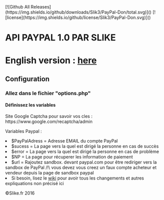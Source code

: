 <html>
  <head>
    [![Github All Releases](https://img.shields.io/github/downloads/Slik3/PayPal-Don/total.svg)]()
    [![license](https://img.shields.io/github/license/Slik3/PayPal-Don.svg)]()
  </head>
  <body>
  <h1>API PAYPAL 1.0 PAR SLIKE</h1>
  <h1>English version : <a href="https://github.com/Slik3/PayPal-Don/blob/master/ReadmeEN.md">here</a></h1>
  <h2>Configuration</h2>
    <h3>Allez dans le fichier "options.php"
      <h4>D&eacute;finissez les variables</h4>
      <p>Site Google Captcha pour savoir vos cles : https://www.google.com/recaptcha/admin</p>
      <p>Variables Paypal :</p>
        <li>  $PayPalAdress = Adresse EMAIL du compte PayPal <br>
        <li>  $sucess = La page vers la quel est dirig&eacute; la personne en cas de succ&egrave;s <br>
        <li>  $error = La page vers la quel est dirig&eacute; la personne en cas de probl&egrave;me <br>
        <li>  $NP = La page pour r&eacute;cuperer les information de paiement <br>
        <li> $url = Rajoutez sandbox. devant paypal.com pour être rediriger vers la sandbox de PayPal /!\ vous devez vous creez un faux compte acheteur et vendeur depuis la page de sandbox paypal 
        <li> Si besoin, lisez le <a href="https://github.com/Slik3/PayPal-Don/wiki">wiki</a> pour avoir tous les changements et autres expliquations non précisé ici
  </body>
  <footer>
    <p>&copy;Slike.fr 2016</p>
</html>

